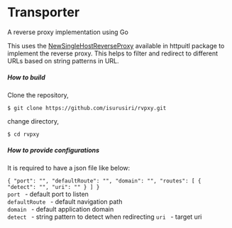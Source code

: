 # Transporter
A reverse proxy implementation using Go

This uses the [NewSingleHostReverseProxy](https://golang.org/pkg/net/http/httputil/#NewSingleHostReverseProxy) available in httpuitl package to implement the reverse proxy. This helps to filter and redirect to different URLs based on string patterns in URL. 

##### How to build

Clone the repository,

`$ git clone https://github.com/isurusiri/rvpxy.git`  

change directory,

`$ cd rvpxy`

##### How to provide configurations

It is required to have a json file like below:  

`
{
	"port": "",
	"defaultRoute": "",
	"domain": "",
	"routes": [
		{ "detect": "", "uri": "" }
	]
}
`  
`port ` - default port to listen  
`defaultRoute ` - default navigation path  
`domain ` - default application domain  
`detect ` - string pattern to detect when redirecting
`uri ` - target uri
